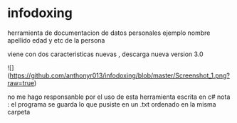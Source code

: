 # infodoxing
herramienta de documentacion de datos personales ejemplo
nombre 
apellido 
edad y etc de la persona 

viene con dos caracteristicas nuevas , descarga nueva  version 3.0

![]
(https://github.com/anthonyr013/infodoxing/blob/master/Screenshot_1.png?raw=true)

no me hago responsanble por el uso de esta herramienta escrita en c# 
nota : el programa se guarda lo que pusiste en un .txt ordenado en la misma carpeta
